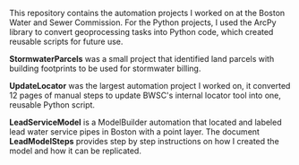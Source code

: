 This repository contains the automation projects I worked on at the Boston Water and Sewer Commission. For the Python projects, I used the ArcPy library to convert geoprocessing tasks into Python code, which created reusable scripts for future use.

**StormwaterParcels** was a small project that identified land parcels with building footprints to be used for stormwater billing.

**UpdateLocator** was the largest automation project I worked on, it converted 12 pages of manual steps to update BWSC's internal locator tool into one, reusable Python script.
 
**LeadServiceModel** is a ModelBuilder automation that located and labeled lead water service pipes in Boston with a point layer. The document **LeadModelSteps** provides step by step instructions on how I created the model and how it can be replicated.
